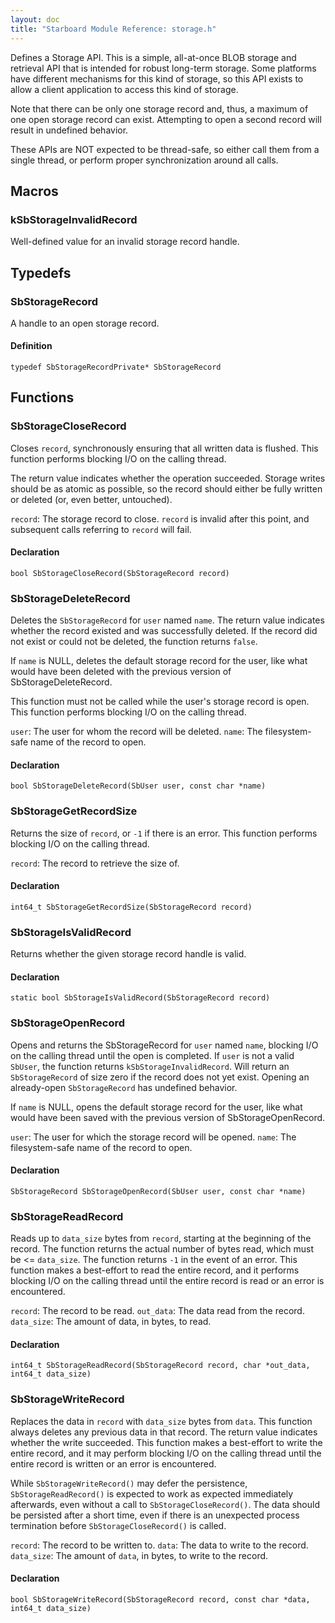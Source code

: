 ```yaml
---
layout: doc
title: "Starboard Module Reference: storage.h"
---
```


Defines a Storage API. This is a simple, all-at-once BLOB storage and retrieval
API that is intended for robust long-term storage. Some platforms have different
mechanisms for this kind of storage, so this API exists to allow a client
application to access this kind of storage.

Note that there can be only one storage record and, thus, a maximum of one open
storage record can exist. Attempting to open a second record will result in
undefined behavior.

These APIs are NOT expected to be thread-safe, so either call them from a single
thread, or perform proper synchronization around all calls.

## Macros ##

### kSbStorageInvalidRecord ###

Well-defined value for an invalid storage record handle.

## Typedefs ##

### SbStorageRecord ###

A handle to an open storage record.

#### Definition ####

```
typedef SbStorageRecordPrivate* SbStorageRecord
```

## Functions ##

### SbStorageCloseRecord ###

Closes `record`, synchronously ensuring that all written data is flushed. This
function performs blocking I/O on the calling thread.

The return value indicates whether the operation succeeded. Storage writes
should be as atomic as possible, so the record should either be fully written or
deleted (or, even better, untouched).

`record`: The storage record to close. `record` is invalid after this point, and
subsequent calls referring to `record` will fail.

#### Declaration ####

```
bool SbStorageCloseRecord(SbStorageRecord record)
```

### SbStorageDeleteRecord ###

Deletes the `SbStorageRecord` for `user` named `name`. The return value
indicates whether the record existed and was successfully deleted. If the record
did not exist or could not be deleted, the function returns `false`.

If `name` is NULL, deletes the default storage record for the user, like what
would have been deleted with the previous version of SbStorageDeleteRecord.

This function must not be called while the user's storage record is open. This
function performs blocking I/O on the calling thread.

`user`: The user for whom the record will be deleted. `name`: The filesystem-
safe name of the record to open.

#### Declaration ####

```
bool SbStorageDeleteRecord(SbUser user, const char *name)
```

### SbStorageGetRecordSize ###

Returns the size of `record`, or `-1` if there is an error. This function
performs blocking I/O on the calling thread.

`record`: The record to retrieve the size of.

#### Declaration ####

```
int64_t SbStorageGetRecordSize(SbStorageRecord record)
```

### SbStorageIsValidRecord ###

Returns whether the given storage record handle is valid.

#### Declaration ####

```
static bool SbStorageIsValidRecord(SbStorageRecord record)
```

### SbStorageOpenRecord ###

Opens and returns the SbStorageRecord for `user` named `name`, blocking I/O on
the calling thread until the open is completed. If `user` is not a valid
`SbUser`, the function returns `kSbStorageInvalidRecord`. Will return an
`SbStorageRecord` of size zero if the record does not yet exist. Opening an
already-open `SbStorageRecord` has undefined behavior.

If `name` is NULL, opens the default storage record for the user, like what
would have been saved with the previous version of SbStorageOpenRecord.

`user`: The user for which the storage record will be opened. `name`: The
filesystem-safe name of the record to open.

#### Declaration ####

```
SbStorageRecord SbStorageOpenRecord(SbUser user, const char *name)
```

### SbStorageReadRecord ###

Reads up to `data_size` bytes from `record`, starting at the beginning of the
record. The function returns the actual number of bytes read, which must be <=
`data_size`. The function returns `-1` in the event of an error. This function
makes a best-effort to read the entire record, and it performs blocking I/O on
the calling thread until the entire record is read or an error is encountered.

`record`: The record to be read. `out_data`: The data read from the record.
`data_size`: The amount of data, in bytes, to read.

#### Declaration ####

```
int64_t SbStorageReadRecord(SbStorageRecord record, char *out_data, int64_t data_size)
```

### SbStorageWriteRecord ###

Replaces the data in `record` with `data_size` bytes from `data`. This function
always deletes any previous data in that record. The return value indicates
whether the write succeeded. This function makes a best-effort to write the
entire record, and it may perform blocking I/O on the calling thread until the
entire record is written or an error is encountered.

While `SbStorageWriteRecord()` may defer the persistence,
`SbStorageReadRecord()` is expected to work as expected immediately afterwards,
even without a call to `SbStorageCloseRecord()`. The data should be persisted
after a short time, even if there is an unexpected process termination before
`SbStorageCloseRecord()` is called.

`record`: The record to be written to. `data`: The data to write to the record.
`data_size`: The amount of `data`, in bytes, to write to the record.

#### Declaration ####

```
bool SbStorageWriteRecord(SbStorageRecord record, const char *data, int64_t data_size)
```
